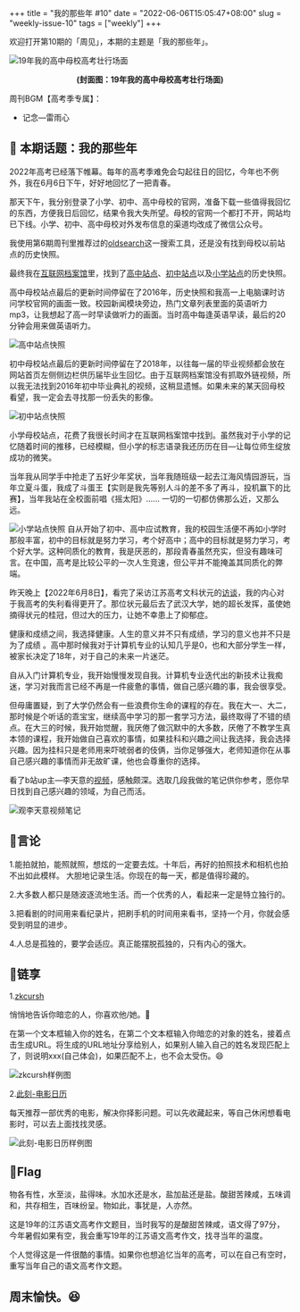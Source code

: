 +++
title = "我的那些年 #10"
date = "2022-06-06T15:05:47+08:00"
slug = "weekly-issue-10"
tags = ["weekly"]
+++

欢迎打开第10期的「周见」，本期的主题是「我的那些年」。

![19年我的高中母校高考壮行场面](https://vip2.loli.io/2022/09/20/BrVsEMzPYmdnSF8.jpg)

<center><b>(封面图：19年我的高中母校高考壮行场面)</b></center>

周刊BGM【高考季专属】：

+ 记念—雷雨心


## 📝 本期话题：我的那些年

2022年高考已经落下帷幕。每年的高考季难免会勾起往日的回忆，今年也不例外，我在6月6日下午，好好地回忆了一把青春。

那天下午，我分别登录了小学、初中、高中母校的官网，准备下载一些值得我回忆的东西，方便我日后回忆，结果令我大失所望。母校的官网一个都打不开，网站均已下线。小学、初中、高中母校对外发布信息的渠道均改成了微信公众号。

我使用第6期周刊里推荐过的[oldsearch](https://www.oldestsearch.com/)这一搜索工具，还是没有找到母校以前站点的历史快照。

最终我在[互联网档案馆](https://archive.org/)里，找到了[高中站点](https://web.archive.org/web/20161024113518/http://hmsyxx.com/)、[初中站点](https://web.archive.org/web/20180824200013/http://www.hmnrzx.com/)以及[小学站点](https://web.archive.org/web/20130908231332/http://www.hmdx.net/)的历史快照。

高中母校站点最后的更新时间停留在了2016年，历史快照和我高一上电脑课时访问学校官网的画面一致。校园新闻模块旁边，热门文章列表里面的英语听力mp3，让我想起了高一时早读做听力的画面。当时高中每逢英语早读，最后的20分钟会用来做英语听力。

![高中站点快照](https://vip2.loli.io/2022/09/20/Pl1N96rTXLHcg5q.png)

初中母校站点最后的更新时间停留在了2018年，以往每一届的毕业视频都会放在网站首页左侧侧边栏供历届毕业生回忆。由于互联网档案馆没有抓取外链视频，所以我无法找到2016年初中毕业典礼的视频，这稍显遗憾。如果未来的某天回母校看望，我一定会去寻找那一份丢失的影像。

![初中站点快照](https://vip2.loli.io/2022/09/20/DZB2xUjLTFr3nt6.png)

小学母校站点，花费了我很长时间才在互联网档案馆中找到。虽然我对于小学的记忆随着时间的推移，已经模糊，但小学的标志语录我还历历在目—让每位师生绽放成功的微笑。

当年我从同学手中抢走了五好少年奖状，当年我随班级一起去江海风情园游玩，当年立夏斗蛋，我成了斗蛋王【实则是我先等别人斗的差不多了再斗，投机赢下的比赛】，当年我站在全校面前唱《摇太阳》...... 一切的一切都仿佛那么近，又那么远。

![小学站点快照](https://vip2.loli.io/2022/09/20/NVpoIsqtrlmSYdg.png)
自从开始了初中、高中应试教育，我的校园生活便不再如小学时那般丰富，初中的目标就是努力学习，考个好高中；高中的目标就是努力学习，考个好大学。这种同质化的教育，我是厌恶的，那段青春虽然充实，但没有趣味可言。在中国，高考是比较公平的一次人生竞速，但公平并不能掩盖其同质化的弊端。

昨天晚上【2022年6月8日】，看完了采访江苏高考文科状元的[访谈](https://www.bilibili.com/video/BV1Dg411X7zW)，我的内心对于我高考的失利看得更开了。那位状元最后去了武汉大学，她的超长发挥，虽使她摘得状元的桂冠，但过大的压力，让她不幸患上了抑郁症。

健康和成绩之间，我选择健康。人生的意义并不只有成绩，学习的意义也并不只是为了成绩 。高中那时候我对于计算机专业的认知几乎是0，也和大部分学生一样，被家长决定了18年，对于自己的未来一片迷茫。

自从入门计算机专业，我开始慢慢发现自我。计算机专业迭代出的新技术让我痴迷，学习对我而言已经不再是一件疲惫的事情，做自己感兴趣的事，我会很享受。

但毋庸置疑，到了大学仍然会有一些浪费你生命的课程的存在。我在大一、大二，那时候是个听话的乖宝宝，继续高中学习的那一套学习方法，最终取得了不错的绩点。在大三的时候，我开始觉醒，我厌倦了做沉默中的大多数，厌倦了不教学生真本领的课程，我开始做自己喜欢的事情，如果挂科和兴趣之间让我选择，我会选择兴趣。因为挂科只是老师用来吓唬弱者的伎俩，当你足够强大，老师知道你在从事自己感兴趣的事情而非无故旷课，他也会尊重你的选择。

看了b站up主—李天意的[视频](https://www.bilibili.com/video/BV17g411R7P1)，感触颇深。选取几段我做的笔记供你参考，愿你早日找到自己感兴趣的领域，为自己而活。

![观李天意视频笔记](https://vip2.loli.io/2022/09/20/wjx4WrtJAhBX1Fl.png)


## 📜言论

1.能拍就拍，能照就照，想炫的一定要去炫。十年后，再好的拍照技术和相机也拍不出如此模样。 大胆地记录生活。你现在的每一天，都是值得珍藏的。

2.大多数人都只是随波逐流地生活。而一个优秀的人，看起来一定是特立独行的。

3.把看剧的时间用来看纪录片，把刷手机的时间用来看书，坚持一个月，你就会感受到明显的进步。

4.人总是孤独的，要学会适应。真正能摆脱孤独的，只有内心的强大。


## 🎇链享

1.[zkcursh](https://www.zkcrush.xyz/)

悄悄地告诉你暗恋的人，你喜欢他/她。🫣

在第一个文本框输入你的姓名，在第二个文本框输入你暗恋的对象的姓名，接着点击生成URL。将生成的URL地址分享给别人，如果别人输入自己的姓名发现匹配上了，则说明xxx(自己体会)，如果匹配不上，也不会太受伤。😄

![zkcursh样例图](https://vip2.loli.io/2022/09/20/7HPDFYK6I4oepgk.png)

2.[此刻-电影日历](https://www.cikeee.com/)

每天推荐一部优秀的电影，解决你择影问题。可以先收藏起来，等自己休闲想看电影时，可以去上面找找灵感。

![此刻-电影日历样例图](https://vip2.loli.io/2022/09/20/3UNYRxvgf1dzhic.png)

## 📌Flag

物各有性，水至淡，盐得味。水加水还是水，盐加盐还是盐。酸甜苦辣咸，五味调和，共存相生，百味纷呈。物如此，事犹是，人亦然。

这是19年的江苏语文高考作文题目，当时我写的是酸甜苦辣咸，语文得了97分，今年暑假如果有空，我会重写19年的江苏语文高考作文，找寻当年的温度。

个人觉得这是一件很酷的事情。如果你也想追忆当年的高考，可以在自己有空时，重写当年自己的语文高考作文题。


## 周末愉快。😆